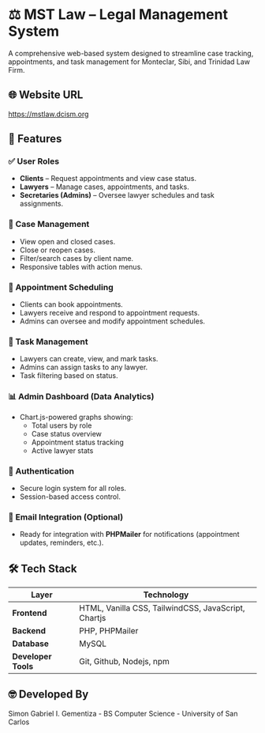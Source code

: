 # ⚖️ MST Law – Legal Management System

A comprehensive web-based system designed to streamline case tracking, appointments, and task management for Monteclar, Sibi, and Trinidad Law Firm.

## 🌐 Website URL
https://mstlaw.dcism.org

## 🚀 Features

### ✅ User Roles
- **Clients** – Request appointments and view case status.
- **Lawyers** – Manage cases, appointments, and tasks.
- **Secretaries (Admins)** – Oversee lawyer schedules and task assignments.

### 📁 Case Management
- View open and closed cases.
- Close or reopen cases.
- Filter/search cases by client name.
- Responsive tables with action menus.

### 📅 Appointment Scheduling
- Clients can book appointments.
- Lawyers receive and respond to appointment requests.
- Admins can oversee and modify appointment schedules.

### 🧠 Task Management
- Lawyers can create, view, and mark tasks.
- Admins can assign tasks to any lawyer.
- Task filtering based on status.

### 📊 Admin Dashboard (Data Analytics)
- Chart.js-powered graphs showing:
  - Total users by role
  - Case status overview
  - Appointment status tracking
  - Active lawyer stats

### 🔐 Authentication
- Secure login system for all roles.
- Session-based access control.

### 📧 Email Integration (Optional)
- Ready for integration with **PHPMailer** for notifications (appointment updates, reminders, etc.).



## 🛠️ Tech Stack

| Layer        | Technology                 |
|--------------|-----------------------------|
| **Frontend** | HTML, Vanilla CSS, TailwindCSS, JavaScript, Chartjs |
| **Backend**  | PHP, PHPMailer                         |
| **Database** | MySQL                      |
|**Developer Tools**| Git, Github, Nodejs, npm|

## 🤓 Developed By
Simon Gabriel I. Gementiza - BS Computer Science - University of San Carlos
